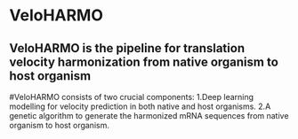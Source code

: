 # VeloHARMO
## VeloHARMO is the pipeline for translation velocity harmonization from native organism to host organism
#VeloHARMO consists of two crucial components: 1.Deep learning modelling for velocity prediction in both native and host organisms. 2.A genetic algorithm to generate the harmonized mRNA sequences from native organism to host organism.

